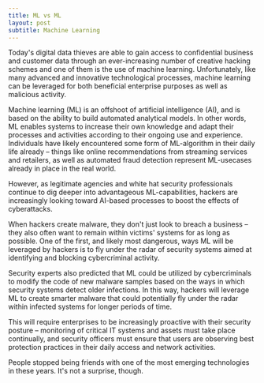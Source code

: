 ```yaml
---
title: ML vs ML
layout: post
subtitle: Machine Learning
---
```

Today's digital data thieves are able to gain access to confidential business and customer data through an ever-increasing number of creative hacking schemes and one of them is the use of machine learning. Unfortunately, like many advanced and innovative technological processes, machine learning can be leveraged for both beneficial enterprise purposes as well as malicious activity.

Machine learning (ML) is an offshoot of artificial intelligence (AI), and is based on the ability to build automated analytical models. In other words, ML enables systems to increase their own knowledge and adapt their processes and activities according to their ongoing use and experience. Individuals have likely encountered some form of ML-algorithm in their daily life already – things like online recommendations from streaming services and retailers, as well as automated fraud detection represent ML-usecases already in place in the real world.

However, as legitimate agencies and white hat security professionals continue to dig deeper into advantageous ML-capabilities, hackers are increasingly looking toward AI-based processes to boost the effects of cyberattacks.

When hackers create malware, they don't just look to breach a business – they also often want to remain within victims' systems for as long as possible. One of the first, and likely most dangerous, ways ML will be leveraged by hackers is to fly under the radar of security systems aimed at identifying and blocking cybercriminal activity.

Security experts also predicted that ML could be utilized by cybercriminals to modify the code of new malware samples based on the ways in which security systems detect older infections. In this way, hackers will leverage ML to create smarter malware that could potentially fly under the radar within infected systems for longer periods of time.

This will require enterprises to be increasingly proactive with their security posture – monitoring of critical IT systems and assets must take place continually, and security officers must ensure that users are observing best protection practices in their daily access and network activities.

People stopped being friends with one of the most emerging technologies in these years. It's not a surprise, though.
